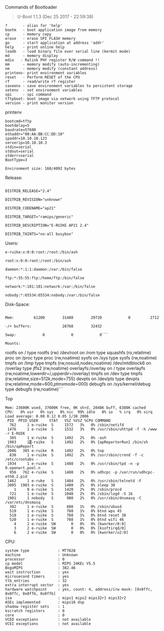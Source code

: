 Commands of Bootloader
> U-Boot 1.1.3 (Dec 25 2017 - 22:59:38)

```
?       - alias for 'help'
bootm   - boot application image from memory
cp      - memory copy
erase   - erase SPI FLASH memory
go      - start application at address 'addr'
help    - print online help
loadb   - load binary file over serial line (kermit mode)
md      - memory display
mdio   - Ralink PHY register R/W command !!
mm      - memory modify (auto-incrementing)
nm      - memory modify (constant address)
printenv- print environment variables
reset   - Perform RESET of the CPU
rf      - read/write rf register
saveenv - save environment variables to persistent storage
setenv  - set environment variables
spi     - spi command
tftpboot- boot image via network using TFTP protocol
version - print monitor version
```

printenv
```
bootcmd=tftp
bootdelay=5
baudrate=57600
ethaddr="00:AA:BB:CC:DD:10"
ipaddr=10.10.10.123
serverip=10.10.10.3
stdin=serial
stdout=serial
stderr=serial
BootType=3

Environment size: 160/4092 bytes
```

Release:
```DISTRIB_ID="E-RUIKE"

DISTRIB_RELEASE="2.4"

DISTRIB_REVISION="unknown"

DISTRIB_CODENAME="ap21"

DISTRIB_TARGET="ramips/generic"

DISTRIB_DESCRIPTION="E-RUIKE AP21 2.4"

DISTRIB_TAINTS="no-all busybox"
```

Users:
```
e-ruike:x:0:0:root:/root:/bin/ash

root:x:0:0:root:/root:/bin/ash

daemon:*:1:1:daemon:/var:/bin/false

ftp:*:55:55:ftp:/home/ftp:/bin/false

network:*:101:101:network:/var:/bin/false

nobody:*:65534:65534:nobody:/var:/bin/false
```

Disk-Space:
```             total         used         free       shared      buffers

Mem:         61200        31480        29720            0         2712

-/+ buffers:              28768        32432

Swap:            0            0            0```

Mounts:
```
rootfs				on	/					type rootfs		(rw)
/dev/root			on	/rom				type squashfs	(ro,relatime)
proc				on	/proc				type proc		(rw,noatime)
sysfs				on	/sys				type sysfs		(rw,noatime)
tmpfs				on	/tmp				type tmpfs		(rw,nosuid,nodev,noatime)
/dev/mtdblock6		on	/overlay			type jffs2		(rw,noatime)
overlayfs:/overlay	on	/					type overlayfs	(rw,noatime,lowerdir=/,upperdir=/overlay)
tmpfs				on	/dev				type tmpfs		(rw,relatime,size=512k,mode=755)
devpts				on	/dev/pts			type devpts		(rw,relatime,mode=600,ptmxmode=000)
debugfs				on	/sys/kernel/debug	type debugfs	(rw,noatime)```

Top
```
Mem: 23600K used, 37600K free, 0K shrd, 2048K buff, 6388K cached
CPU:   0% usr   0% sys   0% nic  99% idle   0% io   % irq   0% sirq
Load average: 0.08 0.12 0.05 1/38 2006
 PID  PPID USER     STAT   VSZ %VSZ %CPU COMMAND
  762     1 e-ruike  S     1572   3%   0% /sbin/netifd
 1476     1 e-ruike  S     1532   3%   0% /usr/sbin/uhttpd -f -h /www -r E-RUIK
  385     1 e-ruike  S     1492   2%   0% -ash
 1903     1▒-ruike   S     1492   2%   0% {apReporterRun} /bin/sh /bin/apReport
 2006   385 e-ruike  R     1492   2%   0% top
  838     1 e-ruike  S     1492   2%   0% /usr/sbin/crond -f -c /etc/crontabs -
 1934     1 e-ruike  S     1488   2%   0% /usr/sbin/tpd -n -p 0.openwrt.pool.n
  956   762 e-ruike  S     1488   2%   0% udhcpc -p /var/run/udhcpc-eth0.2.pid
 1462     1 e-ruke   S     1484   2%   0% /usr/sbin/telnetd -F
 2005  1903 e-ruike  S     1480   2%   0% sleep 30
    1     0 e-ruike  S     1420   2%   0% /sbin/procd
  721     1 e-ruike  S     1048   2%   0% /sbin/logd -S 16
 1901     1 nobody   S      980   2%   0% /usr/sbin/dnsmasq -C /var/etc/dnsmasq
  382     1 e-ruike  S      888   1%   0% /sbin/ubusd
  519     1 e-ruike  S      768   1%   0% btnd wps 45
  518     1 e-ruike  S      768   1%   0% btnd reset 38
  520     1 e-ruike  S      768   1%   0% btnd wifi 46
    4     2 e-ruike  SW       0   0%   0% [kworker/0:0]
    3     2 e-ruike  SW       0   0%   0% [ksoftirqd/0]
    6     2 e-ruike  SW       0   0%   0% [kworker/u2:0]
```

CPU:
```
system type             : MT7628
machine                 : Unknown
processor               : 0
cp model                : MIPS 24KEc V5.5
BogoMIPS                : 382.46
wait instruction        : yes
microsecond timers      : yes
tlb_entries             : 32
extra interrupt vector  : yes
hardware watchpoint     : yes, count: 4, address/irw mask: [0x0ffc, 0x0ffc, 0x0ffb, 0x0ffb]
isa                     : mips1 mips2 mips32r1 mips32r2
ASEs implemented        : mips16 dsp
shadow register sets    : 1
kscratch registers      : 0
core                    : 0
VCED exceptions         : not available
VCEI exceptions         : not available
```